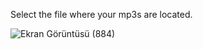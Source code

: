 Select the file where your mp3s are located.

![Ekran Görüntüsü (884)](https://user-images.githubusercontent.com/78076948/154294482-2e21b7f9-0d30-4738-ac3e-eea993a588b4.png)
